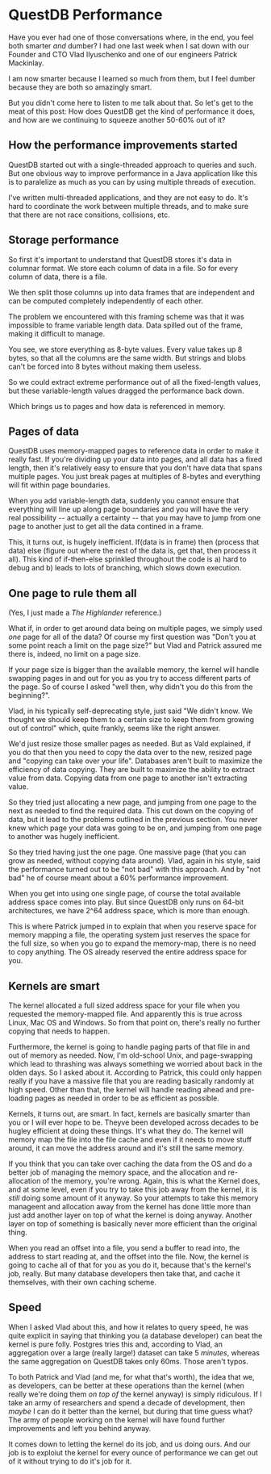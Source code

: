 # QuestDB Performance

Have you ever had one of those conversations where, in the end, you feel both smarter _and_ dumber? I had one last week when I sat down with our Founder and CTO Vlad Ilyuschenko and one of our engineers Patrick Mackinlay.

I am now smarter because I learned so much from them, but I feel dumber because they are both so amazingly smart.

But you didn't come here to listen to me talk about that. So let's get to the meat of this post: How does QuestDB get the kind of performance it does, and how are we continuing to squeeze another 50-60% out of it?

<!-- -->
## How the performance improvements started

QuestDB started out with a single-threaded approach to queries and such. But one obvious way to improve performance in a Java application like this is to paralelize as much as you can by using multiple threads of execution.

I've written multi-threaded applications, and they are not easy to do. It's hard to coordinate the work between multiple threads, and to make sure that there are not race consitions, collisions, etc.

## Storage performance

So first it's important to understand that QuestDB stores it's data in columnar format. We store each column of data in a file. So for every column of data, there is a file.

We then split those columns up into data frames that are independent and can be computed completely independently of each other.

The problem we encountered with this framing scheme was that it was impossible to frame variable length data. Data spilled out of the frame, making it difficult to manage.

You see, we store everything as 8-byte values. Every value takes up 8 bytes, so that all the columns are the same width. But strings and blobs can't be forced into 8 bytes without making them useless.

So we could extract extreme performance out of all the fixed-length values, but these variable-length values dragged the performance back down.

Which brings us to pages and how data is referenced in memory.

## Pages of data

QuestDB uses memory-mapped pages to reference data in order to make it really fast. If you're dividing up your data into pages, and all data has a fixed length, then it's relatively easy to ensure that you don't have data that spans multiple pages. You just break pages at multiples of 8-bytes and everything will fit within page boundaries.

When you add variable-length data, suddenly you cannot ensure that everything will line up along page boundaries and you will have the very real possibility -- actually a certainty -- that you may have to jump from one page to another just to get all the data contined in a frame.

This, it turns out, is hugely inefficient. If(data is in frame) then (process that data) else (figure out where the rest of the data is, get that, then process it all). This kind of if-then-else sprinkled throughout the code is a) hard to debug and b) leads to lots of branching, which slows down execution.

## One page to rule them all

(Yes, I just made a _The Highlander_ reference.)

What if, in order to get around data being on multiple pages, we simply used _one_ page for all of the data? Of course my first question was "Don't you at some point reach a limit on the page size?" but Vlad and Patrick assured me there is, indeed, no limit on a page size.

If your page size is bigger than the available memory, the kernel will handle swapping pages in and out for you as you try to access different parts of the page. So of course I asked "well then, why didn't you do this from the beginning?".

Vlad, in his typically self-deprecating style, just said "We didn't know. We thought we should keep them to a certain size to keep them from growing out of control" which, quite frankly, seems like the right answer.

We'd just resize those smaller pages as needed. But as Vald explained, if you do that then you need to copy the data over to the new, resized page and "copying can take over your life". Databases aren't built to maximize the efficiency of data copying. They are built to maximize the ability to extract value from data. Copying data from one page to another isn't extracting value.

So they tried just allocating a new page, and jumping from one page to the next as needed to find the required data. This cut down on the copying of data, but it lead to the problems outlined in the previous section. You never knew which page your data was going to be on, and jumping from one page to another was hugely inefficient.

So they tried having just the one page. One massive page (that you can grow as needed, without copying data around). Vlad, again in his style, said the performance turned out to be "not bad" with this approach. And by "not bad" he of course meant about a 60% performance improvement.

When you get into using one single page, of course the total available address space comes into play. But since QuestDB only runs on 64-bit architectures, we have 2^64 address space, which is more than enough.

This is where Patrick jumped in to explain that when you reserve space for memory mapping a file, the operating system just reserves the space for the full size, so when you go to expand the memory-map, there is no need to copy anything. The OS already reserved the entire address space for you.

## Kernels are smart

The kernel allocated a full sized address space for your file when you requested the memory-mapped file. And apparently this is true across Linux, Mac OS and Windows. So from that point on, there's really no further copying that needs to happen.

Furthermore, the kernel is going to handle paging parts of that file in and out of memory as needed. Now, I'm old-school Unix, and page-swapping which lead to thrashing was always something we worried about back in the olden days. So I asked about it. According to Patrick, this could only happen really if you have a massive file that you are reading basically randomly at high speed. Other than that, the kernel will handle reading ahead and pre-loading pages as needed in order to be as efficient as possible.

Kernels, it turns out, are smart. In fact, kernels are basically smarter than you or I will ever hope to be. Theyve been developed across decades to be hugley efficient at doing these things. It's what they do. The kernel will memory map the file into the file cache and even if it needs to move stuff around, it can move the address around and it's still the same memory.

If you think that you can take over caching the data from the OS and do a better job of managing the memory space, and the allocation and re-allocation of the memory, you're wrong. Again, this is what the Kernel does, and at some level, even if you try to take this job away from the kernel, it is *still* doing some amount of it anyway. So your attempts to take this memory manageent and allocation away from the kernel has done little more than just add another layer on top of what the kernel is doing anyway. Another layer on top of something is basically never more efficient than the original thing.

When you read an offset into a file, you send a buffer to read into, the address to start reading at, and the offset into the file. Now, the kernel is going to cache all of that for you as you do it, because that's the kernel's job, really. But many database developers then take that, and cache it themselves, with their own caching scheme.

## Speed

When I asked Vlad about this, and how it relates to query speed, he was quite explicit in saying that thinking you (a database developer) can beat the kernel is pure folly. Postgres tries this and, according to Vlad, an aggregation over a large (really large!) dataset can take 5 *minutes*, whereas the same aggregation on QuestDB takes only 60ms. Those aren't typos.

To both Patrick and Vlad (and me, for what that's worth), the idea that we, as developers, can be better at these operations than the kernel (when really we're doing them *on top of* the kernel anyway) is simply ridiculous. If I take an army of researchers and spend a decade of development, then *maybe* I can do it better than the kernel, but during that time guess what? The army of people working on the kernel will have found further improvements and left you behind anyway.

It comes down to letting the kernel do its job, and us doing ours. And our job is to exploiut the kernel for every ounce of performance we can get out of it without trying to do it's job for it. 
